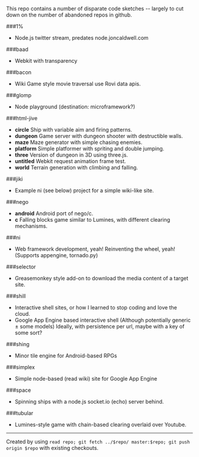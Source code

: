 This repo contains a number of disparate code sketches -- largely to cut down on the number of abandoned repos in github.

###1%
 - Node.js twitter stream, predates node.joncaldwell.com

###baad
 - Webkit with transparency

###bacon
 - Wiki Game style movie traversal use Rovi data apis.

###glomp
 - Node playground (destination: microframework?)

###html-jive
 - **circle** Ship with variable aim and firing patterns.
 - **dungeon** Game server with dungeon shooter with destructible walls.
 - **maze** Maze generator with simple chasing enemies.
 - **platform** Simple platformer with spriting and double jumping.
 - **three** Version of dungeon in 3D using three.js.
 - **untitled** Webkit request animation frame test.
 - **world** Terrain generation with climbing and falling.

###jiki
 - Example ni (see below) project for a simple wiki-like site.

###nego
 - **android** Android port of nego/c.
 - **c** Falling blocks game similar to Lumines, with different clearing mechanisms.

###ni
 - Web framework development, yeah! Reinventing the wheel, yeah! (Supports appengine, tornado.py)

###selector
 - Greasemonkey style add-on to download the media content of a target site.

###shill
 - Interactive shell sites, or how I learned to stop coding and love the cloud. 
 - Google App Engine based interactive shell (Although potentially generic ± some models)
   Ideally, with persistence per url, maybe with a key of some sort?

###shing
 - Minor tile engine for Android-based RPGs

###simplex
 - Simple node-based (read wiki) site for Google App Engine

###space
 - Spinning ships with a node.js socket.io (echo) server behind.

###tubular
 - Lumines-style game with chain-based clearing overlaid over Youtube.

<hr>

Created by using ```read repo; git fetch ../$repo/ master:$repo; git push origin $repo``` with existing checkouts.
